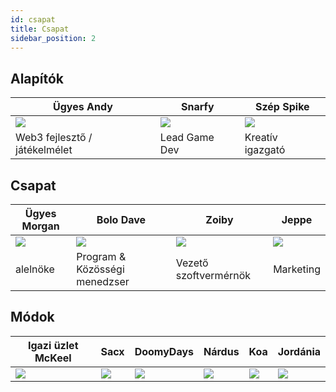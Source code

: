 ```yaml
---
id: csapat
title: Csapat
sidebar_position: 2
---
```


## Alapítók

| Ügyes Andy                    | Snarfy               | Szép Spike               |
| ----------------------------- | -------------------- | ------------------------ |
| ![](/img/NiftyAndy.png)       | ![](/img/snarfy.png) | ![](/img/NiftySpike.png) |
| Web3 fejlesztő / játékelmélet | Lead Game Dev        | Kreatív igazgató         |

## Csapat

| Ügyes Morgan              | Bolo Dave                     | Zoiby                 | Jeppe               |
| ------------------------- | ----------------------------- | --------------------- | ------------------- |
| ![](/img/NiftyMorgan.png) | ![](/img/bolo.png)            | ![](/img/zoiby.png)   | ![](/img/jeppe.png) |
| alelnöke                  | Program & Közösségi menedzser | Vezető szoftvermérnök | Marketing           |

## Módok

| Igazi üzlet McKeel     | Sacx               | DoomyDays           | Nárdus             | Koa               | Jordánia             |
| ---------------------- | ------------------ | ------------------- | ------------------ | ----------------- | -------------------- |
| ![](/img/realdealmc.png) | ![](/img/sacx.png) | ![](/img/doomy.png) | ![](/img/nard.png) | ![](/img/koa.png) | ![](/img/jordan.png) |

